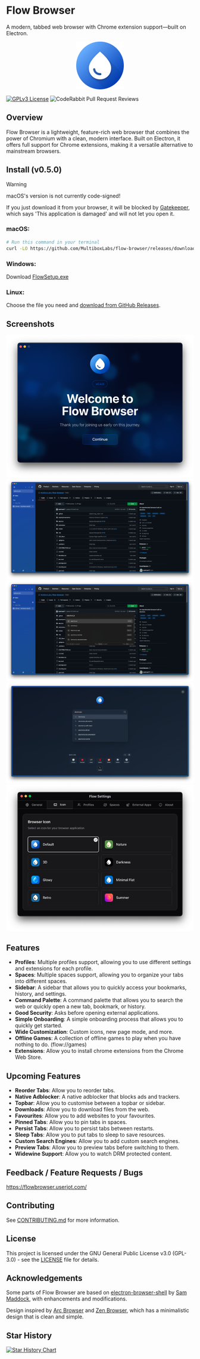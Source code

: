 # Flow Browser

A modern, tabbed web browser with Chrome extension support—built on Electron.

<p align="center">
  <img src="./electron/assets/AppIcon.png" width="128" height="128" alt="Flow Browser Logo" />
</p>

[![GPLv3 License](https://img.shields.io/badge/License-GPL%20v3-yellow.svg)](https://opensource.org/licenses/)
![CodeRabbit Pull Request Reviews](https://img.shields.io/coderabbit/prs/github/MultiboxLabs/flow-browser?utm_source=oss&utm_medium=github&utm_campaign=MultiboxLabs%2Fflow-browser&labelColor=171717&color=FF570A&link=https%3A%2F%2Fcoderabbit.ai&label=CodeRabbit+Reviews)

## Overview

Flow Browser is a lightweight, feature-rich web browser that combines the power of Chromium with a clean, modern interface. Built on Electron, it offers full support for Chrome extensions, making it a versatile alternative to mainstream browsers.

## Install (v0.5.0)

> [!WARNING]
>
> macOS's version is not currently code-signed!
>
> If you just download it from your browser, it will be blocked by [Gatekeeper](https://disable-gatekeeper.github.io/), which says 'This application is damaged' and will not let you open it.

### macOS:

```bash
# Run this command in your terminal
curl -LO https://github.com/MultiboxLabs/flow-browser/releases/download/v0.5.0/FlowInstaller.dmg && open .
```

### Windows:

Download [FlowSetup.exe](https://github.com/MultiboxLabs/flow-browser/releases/download/v0.5.0/FlowSetup.exe)

### Linux:

Choose the file you need and [download from GitHub Releases](https://github.com/MultiboxLabs/flow-browser/releases).

## Screenshots

![Onboarding - macOS](./assets/screenshots/beta-onboarding-1.png)
![Browser - macOS](./assets/screenshots/beta-browser-1.png)
![Command - macOS](./assets/screenshots/beta-command-1.png)
![New Tab - macOS](./assets/screenshots/beta-newtab-1.png)
![Settings - macOS](./assets/screenshots/beta-settings-1.png)

## Features

- **Profiles**: Multiple profiles support, allowing you to use different settings and extensions for each profile.
- **Spaces**: Multiple spaces support, allowing you to organize your tabs into different spaces.
- **Sidebar**: A sidebar that allows you to quickly access your bookmarks, history, and settings.
- **Command Palette**: A command palette that allows you to search the web or quickly open a new tab, bookmark, or history.
- **Good Security**: Asks before opening external applications.
- **Simple Onboarding**: A simple onboarding process that allows you to quickly get started.
- **Wide Customization**: Custom icons, new page mode, and more.
- **Offline Games**: A collection of offline games to play when you have nothing to do. (flow://games)
- **Extensions**: Allow you to install chrome extensions from the Chrome Web Store.

## Upcoming Features

- **Reorder Tabs**: Allow you to reorder tabs.
- **Native Adblocker**: A native adblocker that blocks ads and trackers.
- **Topbar**: Allow you to customise between a topbar or sidebar.
- **Downloads**: Allow you to download files from the web.
- **Favourites**: Allow you to add websites to your favourites.
- **Pinned Tabs**: Allow you to pin tabs in spaces.
- **Persist Tabs**: Allow you to persist tabs between restarts.
- **Sleep Tabs**: Allow you to put tabs to sleep to save resources.
- **Custom Search Engines**: Allow you to add custom search engines.
- **Preview Tabs**: Allow you to preview tabs before switching to them.
- **Widewine Support**: Allow you to watch DRM protected content.

## Feedback / Feature Requests / Bugs

https://flowbrowser.userjot.com/

## Contributing

See [CONTRIBUTING.md](./CONTRIBUTING.md) for more information.

## License

This project is licensed under the GNU General Public License v3.0 (GPL-3.0) - see the [LICENSE](./LICENSE) file for details.

## Acknowledgements

Some parts of Flow Browser are based on [electron-browser-shell](https://github.com/samuelmaddock/electron-browser-shell) by [Sam Maddock](https://github.com/samuelmaddock), with enhancements and modifications.

Design inspired by [Arc Browser](https://arc.net) and [Zen Browser](https://zen-browser.app/), which has a minimalistic design that is clean and simple.

## Star History

[![Star History Chart](https://api.star-history.com/svg?repos=multiboxlabs/flow-browser&type=Date)](https://www.star-history.com/#multiboxlabs/flow-browser&Date)
